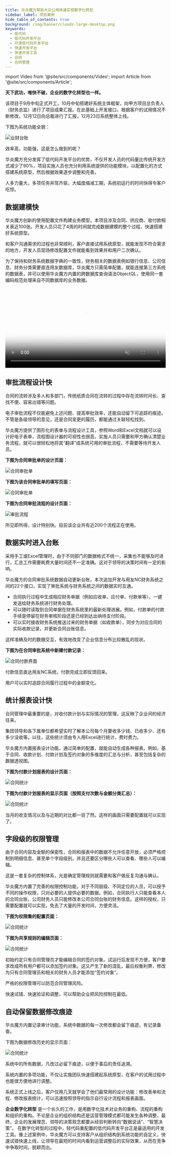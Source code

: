 ```yaml
---
title: 华炎魔方帮助大众公用快速实现数字化转型
sidebar_label: 项目案例
hide_table_of_contents: true
background: /img/banner/clouds-large-desktop.png
keywords:
  - 低代码
  - 低代码开发平台
  - 开源低代码开发平台
  - 快速开发平台
  - 快速开发工具
  - 合同
  - 合同管理
---
```


import Video from '@site/src/components/Video';
import Article from '@site/src/components/Article';

<Article
  header="低代码项目案例"
  title="华炎魔方助力大众公用实施数字化转型"
  description="华炎魔方仅用3个月的时间，为大众公用建立了完整的业务财务一体化管理系统，该企业有集团公司与近60家子公司。这套系统不仅对所有合同涵盖从订立、履行到验收、付款的整个过程，还打通了与用友NC财务管理系统的数据流动，可以实时查看统计报表，实现了企业合同的全过程、自动化、一体化管理。"
>

**天下武功，唯快不破，企业的数字化转型也一样。**

该项目于9月中旬正式开工，10月中旬搭建好系统主体框架，向甲方项目总负责人（财务总监）进行了项目成果汇报。在此基础上开发接口，根据客户的试用情况不断修改，12月12日向总裁进行了汇报，12月23日系统整体上线。

下图为系统功能全貌：

![业财台账](/assets/contract/contract2.png)

效率高，功能强，这是怎么做到的呢？

华炎魔方充分发挥了低代码开发平台的优势，不仅开发人员的代码量比传统开发方式减少了90%，项目实施人员也充分利用系统提供的功能模块，以配置化的方式搭建系统原型，然后根据效果逐步调整和完善。

人多力量大，多项任务并驾齐驱，大幅度缩减工期，系统初运行的时间快得令客户吃惊。

## 数据建模快

华炎魔方创新的使用配置文件构建业务模型。本项目涉及合同、供应商、收付款相关表近100张。开发人员只花了4周的时间就完成数据建模的整个过程，快速搭建好系统原型。

和客户沟通需求的过程也非常顺利，客户直接试用系统原型，就能发现不符合需求的地方，开发人员现场修改配置文件就能看到效果并和用户二次确认。

为了保持和财务系统数据字典的一致性，财务相关的数据表例如银行信息、公司信息、财务分类需要直连用友数据库，华炎魔方只需简单配置，就能连接第三方系统的数据表，并可以使用华炎魔方内置的跨数据库查询语法ObjectQL，使用同一套编码规范处理来自不同数据库的业务数据。

<video src="https://www-steedos-com.oss-accelerate.aliyuncs.com/videos/creator/creator_object.mp4" controls="controls" poster="/assets/creator_object.png" width="100%" autoplay="autoplay" muted="muted" loop="loop" playsinline="playsinline">
your browser does not support the video tag
</video>

## 审批流程设计快

合同的流转涉及多人和多部门，传统纸质合同在流转的过程中存在流转时间长、查找不便、容易出错等问题。

电子审批流程不仅能避免上述问题、提高审批效率，还能自动留下可追踪的痕迹。不管是各级领导的意见，还是合同变更的履历，都能通过关联轻松找到。

华炎魔方提供了图形化的表单与流程设计工具，参照Word和Excel文档就可以设计好电子表单，流程图设计器的可视性也很高，实施人员只需要和甲方确认清楚业务流程，就可以很轻松地将其“翻译”成系统可用的审批流程，不需要等待开发人员。

**下图为合同审批单的设计页面：**

![合同审批单](/assets/contract_form_designer.png)

**下图为该合同审批单的填写页面：**

![合同审批单](/assets/contract_form.png)

**下图为合同审批流程的设计页面：**

![审批流程](/assets/contract_flow.png)

所见即所得，设计特别快。目前该企业共有近200个流程正在使用。

## 数据实时进入台账

采用手工或Excel管理时，由于不同部门的数据格式不统一，采集也不能够及时进行，汇总工作需要耗费大量时间还不一定准确。这对于领导的决策时间有一定的影响。

华炎魔方的合同审批系统数据自动更新台账，本次追加开发与用友NC财务系统之间的22个接口，实现了审批系统与财务系统之间的数据实时互通。

- 合同执行过程中生成相应财务单据（例如应收单、应付单、付款单等），一键发送给财务系统进行财务处理。
- 可以随时读取到合同单据在财务系统里的最新处理进展。例如，付款单的付款手续是停留在财务审核阶段还是已经到达出纳待支付阶段。
- 可以实时接收财务系统推送过来的财务单据（如收款单），同步为对应合同的实际收款记录，并更新合同台账信息。

这样准确及时的数据交互，有效地改变了企业信息分布比较散乱的现状。

**下图为在合同审批系统中新建付款记录：**

![合同付款界面](/assets/contract_payment.png)

付款信息直达用友NC系统，付款完成立即反馈回来。

用户可以实时追踪合同履行过程中的金额变化。

## 统计报表设计快

合同管理中最重要的是，对收付款计划与实际情况的管理，这反映了企业间的经济往来。

集团领导和各下属单位都希望实时了解本公司每个月要收多少钱、已收多少、还有多少没收等。以往，这些统计须由专人用Excel进行统计，费时费力。

华炎魔方内置报表设计功能，通过简单的配置，就能自动生成各种报表。例如，基于合同、收款计划、付款计划及签约对象的多维度的汇总与分析，甚至包括复杂的数据透视图。

**下图为付款计划报表的设计页面：**

![合同统计](/assets/contract_report_design.png)

**下图为付款计划报表的显示页面（按照支付次数与金额分类汇总）：**

![合同统计](/assets/contract_report.png)

当月的收支情况以及与近期的对比都一目了然。这样的画面只需要配置就可以实现了。

## 字段级的权限管理

由于合同内容及金额的保密性，合同和报表中的数据不允许任意开放，必须严格控制到明细信息、甚至单个字段级别，并且还要区分哪些人可以查看、哪些人可以编辑。

这是一套复杂的控制体系，光是确定管理规则就需要和客户做反复沟通与确认。

华炎魔方内置了完善的权限控制功能，对于不同层级、不同定位的人员，可以授予不同的操作权限，只对必要的人提供必要的数据。例如，合同执行人只能查看本人的合同台账，公司财务人员只能修改本公司合同台账的财务信息。这样的授权，只需要配置就可以实现，免去了大量的开发时间，方便灵活。

**下图为权限集的配置页面：**

![合同统计](/assets/contract_permission_set.png)

**下图为共享规则的编辑页面：**

![合同统计](/assets/contract_share.png)

初始约定只有合同管理员才能编辑合同的签约对象。试运行后发现不方便，客户要求改成所有用户都可以添加签约对象。这又产生了新的混乱，最后权衡利弊，修改为只有合同管理员和相关的财务人员才能添加“签约对象”。

严格的权限管理可以防范合同管理风险。

快速试错、快速验证和调整，可以帮助企业把风险控制在最低。

## 自动保留数据修改痕迹

华炎魔方内置记录审计功能，系统中数据的每一次修改都会留下痕迹，有记录备查。

下图为数据修改历史的显示页面：

![合同统计](/assets/contract_history.png)

系统中的所有数据，凡改过必留下痕迹，以便于事后的责任追溯。

系统内置的多项功能，不仅让实施团队快速搭建起系统原型，在客户的试用过程中也能很方便地进行调整。

系统正式上线之后，客户仅用几天就学会了他们最常用的设计功能：修改表单和流程、修改报表统计，可以迅速按照领导的指示自行设计流程和报表画面。

**企业数字化转型** 是一个长久的工作，是用数字化技术对业务的重构、流程的重构和组织的重构。不论是企业的组织结构还是运营管理模式都可能发生各种调整，最终，企业的发展理念、领导的决策观念都要从经验判断转向“数据说话”、“智慧决策”。
在数字化转型的过程中，轻代码重配置的低代码开发平台正是最适用的开发工具。像上述案例中，华炎魔方可以支持客户从组织结构到系统功能的自定义，快速试错快速上线，让领导在最短的时间内看到运营调整后的实际效果，从而在竞争中争取时间，脱颖而出。

</Article>